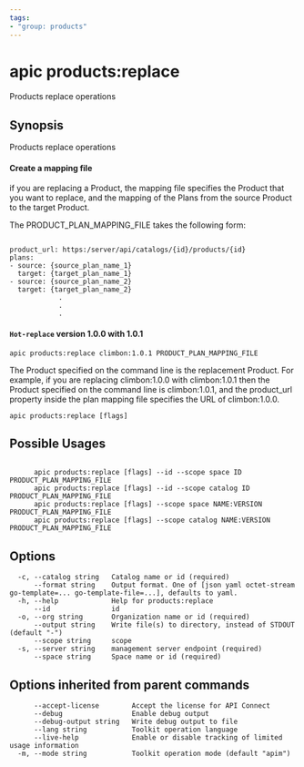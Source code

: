 ```yaml
---
tags:
- "group: products"
---
```

# apic products:replace

Products replace operations

## Synopsis

Products replace operations 

#### Create a mapping file

if you are replacing a Product, the mapping file specifies the Product that you want to replace, and the mapping of the Plans from the source Product to the target Product.

The PRODUCT_PLAN_MAPPING_FILE takes the following form:
```

product_url: https:/server/api/catalogs/{id}/products/{id}
plans:
- source: {source_plan_name_1}
  target: {target_plan_name_1}
- source: {source_plan_name_2}
  target: {target_plan_name_2}
			.
			.
			.
```
 #### `Hot-replace` version 1.0.0 with 1.0.1
```
apic products:replace climbon:1.0.1 PRODUCT_PLAN_MAPPING_FILE
```
The Product specified on the command line is the replacement Product. For example, if you are replacing climbon:1.0.0 with climbon:1.0.1 then the Product specified on the command line is climbon:1.0.1, and the product_url property inside the plan mapping file specifies the URL of climbon:1.0.0.

```
apic products:replace [flags]
```

## Possible Usages

```

      apic products:replace [flags] --id --scope space ID PRODUCT_PLAN_MAPPING_FILE
      apic products:replace [flags] --id --scope catalog ID PRODUCT_PLAN_MAPPING_FILE
      apic products:replace [flags] --scope space NAME:VERSION PRODUCT_PLAN_MAPPING_FILE
      apic products:replace [flags] --scope catalog NAME:VERSION PRODUCT_PLAN_MAPPING_FILE

```

## Options

```
  -c, --catalog string   Catalog name or id (required)
      --format string    Output format. One of [json yaml octet-stream go-template=... go-template-file=...], defaults to yaml.
  -h, --help             Help for products:replace
      --id               id
  -o, --org string       Organization name or id (required)
      --output string    Write file(s) to directory, instead of STDOUT (default "-")
      --scope string     scope
  -s, --server string    management server endpoint (required)
      --space string     Space name or id (required)
```

## Options inherited from parent commands

```
      --accept-license        Accept the license for API Connect
      --debug                 Enable debug output
      --debug-output string   Write debug output to file
      --lang string           Toolkit operation language
      --live-help             Enable or disable tracking of limited usage information
  -m, --mode string           Toolkit operation mode (default "apim")
```
